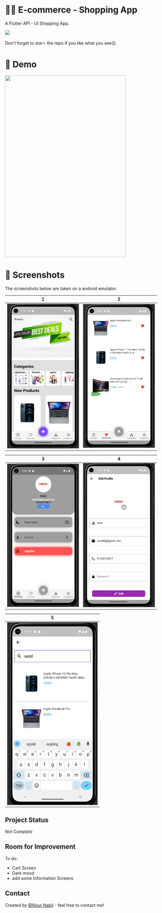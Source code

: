 # 🛒🛒 E-commerce - Shopping  App

A Flutter API - UI Shopping App.


<a href="[build\app\outputs\flutter-apk\app-release.apk](https://drive.google.com/file/d/1nL3srKQ5wAv_8JYOZ_Zg95e-d3BuZ9V1/view?usp=sharing)"><img src="https://playerzon.com/asset/download.png" width="200"></img></a>

Don't forget to star⭐ the repo if you like what you see😉.
# 🎥 Demo
<img src="REVIEW (not complete)/app review .gif" width="400" height="600">

# 📸 Screenshots
The screenshots below are taken on a android emulator.

| 1 | 2|
|------|-------|
|<img src="REVIEW (not complete)/Screenshot 2023-03-09 000817.png" width="300">|<img src="REVIEW (not complete)/Screenshot 2023-03-09 001058.png" width="300">|

| 3 | 4|
|------|-------|
|<img src="REVIEW (not complete)/Screenshot 2023-03-09 000921.png" width="300">|<img src="REVIEW (not complete)/Screenshot 2023-03-09 000942.png" width="300">|


| 5 | 
|------|
|<img src="REVIEW (not complete)/Screenshot 2023-03-09 001036.png" width="300">|



   ## Project Status
   _Not Complete_
   
   ## Room for Improvement
   To do:
   * Cart Screen
   * Dark mood
   * add some Information Screens
   
   ## Contact
Created by [@Nour Nabil](https://github.com/NourNabil2) - feel free to contact me!
